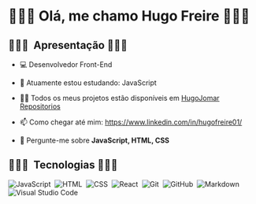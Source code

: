 <h1 align="left">👨🏿‍💻 Olá, me chamo Hugo Freire 👨🏿‍💻</h1>


## 👨🏿‍💻 &nbsp;Apresentação 👨🏿‍💻

- 💻 Desenvolvedor Front-End

- 🌱 Atuamente estou estudando: JavaScript 

- 👨‍💻 Todos os meus projetos estão disponíveis em [HugoJomar Repositorios](https://github.com/hugofreire01?tab=repositories)

- 📫 Como chegar até mim: https://www.linkedin.com/in/hugofreire01/

- 💬 Pergunte-me sobre **JavaScript, HTML, CSS**

## 👨🏿‍💻 &nbsp;Tecnologias 👨🏿‍💻

![JavaScript](https://img.shields.io/badge/-JavaScript-05122A?style=flat&logo=javascript)&nbsp;
![HTML](https://img.shields.io/badge/-HTML-05122A?style=flat&logo=HTML5)&nbsp;
![CSS](https://img.shields.io/badge/-CSS-05122A?style=flat&logo=CSS3&logoColor=1572B6)&nbsp;
![React](https://img.shields.io/badge/-React-05122A?style=flat&logo=react)&nbsp;
![Git](https://img.shields.io/badge/-Git-05122A?style=flat&logo=git)&nbsp;
![GitHub](https://img.shields.io/badge/-GitHub-05122A?style=flat&logo=github)&nbsp;
![Markdown](https://img.shields.io/badge/-Markdown-05122A?style=flat&logo=markdown)&nbsp;
![Visual Studio Code](https://img.shields.io/badge/-Visual%20Studio%20Code-05122A?style=flat&logo=visual-studio-code&logoColor=007ACC)&nbsp;
